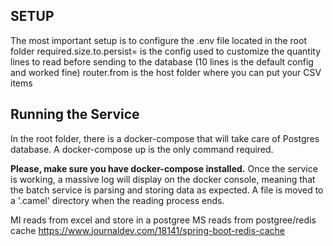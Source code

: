 ## **SETUP**
The most important setup is to configure the .env file located in the root folder
required.size.to.persist= is the config used to customize the quantity lines to read before sending to the database (10 lines is the default config and worked fine)
router.from is the host folder where you can put your CSV items


## **Running the Service**
In the root folder, there is a docker-compose that will take care of Postgres database.
A docker-compose up is the only command required.

**Please, make sure you have docker-compose installed.**
Once the service is working, a massive log will display on the docker console, meaning that the batch service is parsing and storing data as expected.
A file is moved to a '.camel' directory when the reading process ends.



MI reads from excel and store in a postgree
MS reads from postgree/redis cache
https://www.journaldev.com/18141/spring-boot-redis-cache
